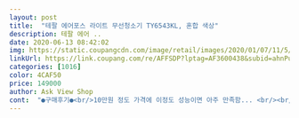 ```yaml
---
layout: post 
title:  "테팔 에어포스 라이트 무선청소기 TY6543KL, 혼합 색상" 
description: 테팔 에어 ..
date: 2020-06-13 08:42:02 
img: https://static.coupangcdn.com/image/retail/images/2020/01/07/11/5/03783405-88d3-4d54-99e5-fe444dc66f9b.jpg 
linkUrl: https://link.coupang.com/re/AFFSDP?lptag=AF3600438&subid=ahnPublicAsk&pageKey=1152135869&itemId=2126867720&vendorItemId=70202651750&traceid=V0-113-49063b9fa7dec222 
categories: [1016] 
color: 4CAF50 
price: 149000 
author: Ask View Shop 
cont:  "●구매후기●<br/>10만원 정도 가격에 이정도 성능이면 아주 만족함... <br/><br/>거긴 거실이 너무 넓어서<br/>괜히 넘 싼거 주문했다가<br/>교환이니 수리니 번거로우면 안될거 같아서<br/>그냥 유명브랜드로 했어요.<br/><br/>다른 무선청소기들은  충전도, 소음도, 흡입도 어설프고 답답하다고들 하던데 이친구는  여러가지를  모두 충족시키는  아이템 입니다.<br/> 길게  고민한 보람이 있어요.<br/>^^♡<br/>브랜드 고민하다가<br/>시골로 보낼거고<br/>시골집에 보내드렸는데<br/>시끄럽다... <br/>앞에 헤드가 분리안돼서 좁은곳 청소 못한다... <br/> 그럼... <br/><br/>어르신들 쓰실거라<br/>어르신들이 조립도 어렵거나 하진 않으셨나봐요.<br/><br/>엄청 만족스럽게 쓰고 있어서<br/>여기도 데팔거로 주문했네요.<br/><br/>유선청소기로 한번 청소하려면<br/>이사를 해서 무선청소기가 필요했는데  긴고민끝에 이친구로 결정하고  33평을 만땅충전후  무리없이 잘처리해주네요.<br/><br/>이참에 고장났을 때 무선으로 구매했네요.<br/><br/>저가 제품에서 기웃거리지 말고 LG꺼나 다이슨꺼 100만원 돈 주고 사던가... <br/><br/>저렴하면서 나름 평 좋은 청소기들이<br/>저렴한거 찾으면서 100만원짜리 성능을 바라는것 자체가 에러... <br/><br/>저희 집에 데팔거 좀더 고사양 청소기 있는데<br/>좋다고 하시니 저도 좋더라구요.<br/><br/>좋으시대요.<br/><br/>코드를 몇번씩 꽂았다뺐다 해야됐는데<br/>팩트만 얘기 하겠음... <br/> 이만한 가격 이만한 성능 좋음 아니 훌륭함.<br/><br/>평이 너무 복불복이 심하더라고요.<br/><br/>" 
---
```

